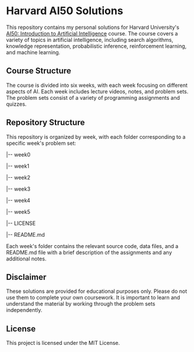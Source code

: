 # Harvard AI50 Solutions

This repository contains my personal solutions for Harvard University's [AI50: Introduction to Artificial Intelligence](https://cs50.harvard.edu/ai/) course. The course covers a variety of topics in artificial intelligence, including search algorithms, knowledge representation, probabilistic inference, reinforcement learning, and machine learning.

## Course Structure

The course is divided into six weeks, with each week focusing on different aspects of AI. Each week includes lecture videos, notes, and problem sets. The problem sets consist of a variety of programming assignments and quizzes.

## Repository Structure

This repository is organized by week, with each folder corresponding to a specific week's problem set:

|-- week0

|-- week1

|-- week2

|-- week3

|-- week4

|-- week5

|-- LICENSE

|-- README.md

Each week's folder contains the relevant source code, data files, and a README.md file with a brief description of the assignments and any additional notes.

## Disclaimer

These solutions are provided for educational purposes only. Please do not use them to complete your own coursework. It is important to learn and understand the material by working through the problem sets independently.

## License

This project is licensed under the MIT License.
